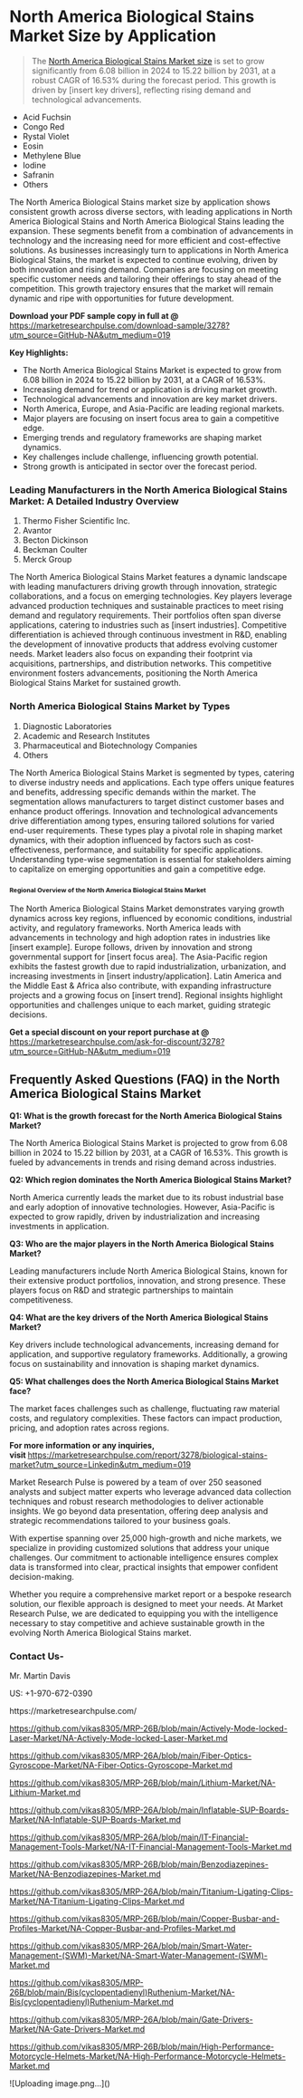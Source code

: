 <h1>North America Biological Stains Market&nbsp;Size by Application</h1><blockquote><p>The <a href="https://marketresearchpulse.com/download-sample/3278?utm_source=GitHub-NA&amp;utm_medium=019">North America Biological Stains Market size</a> is set to grow significantly from 6.08 billion in 2024 to 15.22 billion by 2031, at a robust CAGR of 16.53% during the forecast period. This growth is driven by [insert key drivers], reflecting rising demand and technological advancements.</p></blockquote><ul><li>Acid Fuchsin <li> Congo Red <li> Rystal Violet <li> Eosin <li> Methylene Blue <li> Iodine <li> Safranin <li> Others</li></ul><p>The North America Biological Stains market size by application shows consistent growth across diverse sectors, with leading applications in North America Biological Stains and North America Biological Stains leading the expansion. These segments benefit from a combination of advancements in technology and the increasing need for more efficient and cost-effective solutions. As businesses increasingly turn to applications in North America Biological Stains, the market is expected to continue evolving, driven by both innovation and rising demand. Companies are focusing on meeting specific customer needs and tailoring their offerings to stay ahead of the competition. This growth trajectory ensures that the market will remain dynamic and ripe with opportunities for future development.</p><p><strong>Download your PDF sample copy in full at @ </strong><a href="https://marketresearchpulse.com/download-sample/3278?utm_source=GitHub-NA&amp;utm_medium=019">https://marketresearchpulse.com/download-sample/3278?utm_source=GitHub-NA&amp;utm_medium=019</a></p><p><strong>Key Highlights: </strong></p><ul><li>The North America Biological Stains Market is expected to grow from 6.08 billion in 2024 to 15.22 billion by 2031, at a CAGR of 16.53%.</li><li>Increasing demand for trend or application is driving market growth.</li><li>Technological advancements and innovation are key market drivers.</li><li>North America, Europe, and Asia-Pacific are leading regional markets.</li><li>Major players are focusing on insert focus area to gain a competitive edge.</li><li>Emerging trends and regulatory frameworks are shaping market dynamics.</li><li>Key challenges include challenge, influencing growth potential.</li><li>Strong growth is anticipated in sector over the forecast period.</li></ul><h3>Leading Manufacturers in the North America Biological Stains Market: A Detailed Industry Overview</h3><ol><li>Thermo Fisher Scientific Inc.</li><li>Avantor</li><li>Becton Dickinson</li><li>Beckman Coulter</li><li>Merck Group</li></ol><div class="flex max-w-full flex-col flex-grow"><div class="min-h-8 text-message flex w-full flex-col items-end gap-2 whitespace-normal break-words [.text-message+&amp;]:mt-5" dir="auto" data-message-author-role="assistant" data-message-id="fd8432e4-4910-450d-b182-61b7bfb0a01f" data-message-model-slug="gpt-4o"><div class="flex w-full flex-col gap-1 empty:hidden first:pt-[3px]"><div class="markdown prose w-full break-words dark:prose-invert light"><p>The North America Biological Stains Market features a dynamic landscape with leading manufacturers driving growth through innovation, strategic collaborations, and a focus on emerging technologies. Key players leverage advanced production techniques and sustainable practices to meet rising demand and regulatory requirements. Their portfolios often span diverse applications, catering to industries such as [insert industries]. Competitive differentiation is achieved through continuous investment in R&amp;D, enabling the development of innovative products that address evolving customer needs. Market leaders also focus on expanding their footprint via acquisitions, partnerships, and distribution networks. This competitive environment fosters advancements, positioning the North America Biological Stains Market for sustained growth.</p></div></div></div></div><h3>North America Biological Stains Market by Types</h3><ol><li>Diagnostic Laboratories <li> Academic and Research Institutes <li> Pharmaceutical and Biotechnology Companies <li> Others</li></ol><div class="flex max-w-full flex-col flex-grow"><div class="min-h-8 text-message flex w-full flex-col items-end gap-2 whitespace-normal break-words [.text-message+&amp;]:mt-5" dir="auto" data-message-author-role="assistant" data-message-id="084470be-0bb7-4664-bddf-5156b4f41249" data-message-model-slug="gpt-4o-mini"><div class="flex w-full flex-col gap-1 empty:hidden first:pt-[3px]"><div class="markdown prose w-full break-words dark:prose-invert light"><p>The North America Biological Stains Market is segmented by types, catering to diverse industry needs and applications. Each type offers unique features and benefits, addressing specific demands within the market. The segmentation allows manufacturers to target distinct customer bases and enhance product offerings. Innovation and technological advancements drive differentiation among types, ensuring tailored solutions for varied end-user requirements. These types play a pivotal role in shaping market dynamics, with their adoption influenced by factors such as cost-effectiveness, performance, and suitability for specific applications. Understanding type-wise segmentation is essential for stakeholders aiming to capitalize on emerging opportunities and gain a competitive edge.</p></div></div></div></div><h3><span style="font-size: 11px;">Regional Overview of the North America Biological Stains Market</span></h3><div class="flex max-w-full flex-col flex-grow"><div class="min-h-8 text-message flex w-full flex-col items-end gap-2 whitespace-normal break-words [.text-message+&amp;]:mt-5" dir="auto" data-message-author-role="assistant" data-message-id="e9038762-ce64-4e30-91c9-9bd413514231" data-message-model-slug="gpt-4o-mini"><div class="flex w-full flex-col gap-1 empty:hidden first:pt-[3px]"><div class="markdown prose w-full break-words dark:prose-invert light"><p>The North America Biological Stains Market demonstrates varying growth dynamics across key regions, influenced by economic conditions, industrial activity, and regulatory frameworks. North America leads with advancements in technology and high adoption rates in industries like [insert example]. Europe follows, driven by innovation and strong governmental support for [insert focus area]. The Asia-Pacific region exhibits the fastest growth due to rapid industrialization, urbanization, and increasing investments in [insert industry/application]. Latin America and the Middle East &amp; Africa also contribute, with expanding infrastructure projects and a growing focus on [insert trend]. Regional insights highlight opportunities and challenges unique to each market, guiding strategic decisions.</p></div></div></div></div><p><strong>Get a special discount on your report purchase at @ </strong><a href="https://marketresearchpulse.com/ask-for-discount/3278?utm_source=GitHub-NA&amp;utm_medium=019">https://marketresearchpulse.com/ask-for-discount/3278?utm_source=GitHub-NA&amp;utm_medium=019</a></p><h2>Frequently Asked Questions (FAQ) in the North America Biological Stains Market</h2><p><strong>Q1: What is the growth forecast for the North America Biological Stains Market?</strong></p><p>The North America Biological Stains Market is projected to grow from 6.08 billion in 2024 to 15.22 billion by 2031, at a CAGR of 16.53%. This growth is fueled by advancements in trends and rising demand across industries.</p><p><strong>Q2: Which region dominates the North America Biological Stains Market?</strong></p><p>North America currently leads the market due to its robust industrial base and early adoption of innovative technologies. However, Asia-Pacific is expected to grow rapidly, driven by industrialization and increasing investments in application.</p><p><strong>Q3: Who are the major players in the North America Biological Stains Market?</strong></p><p>Leading manufacturers include North America Biological Stains, known for their extensive product portfolios, innovation, and strong presence. These players focus on R&amp;D and strategic partnerships to maintain competitiveness.</p><p><strong>Q4: What are the key drivers of the North America Biological Stains Market?</strong></p><p>Key drivers include technological advancements, increasing demand for application, and supportive regulatory frameworks. Additionally, a growing focus on sustainability and innovation is shaping market dynamics.</p><p><strong>Q5: What challenges does the North America Biological Stains Market face?</strong></p><p>The market faces challenges such as challenge, fluctuating raw material costs, and regulatory complexities. These factors can impact production, pricing, and adoption rates across regions.</p><p><strong>For more information or any inquiries, visit&nbsp;</strong><a href="https://marketresearchpulse.com/report/3278/biological-stains-market?utm_source=Linkedin&utm_medium=019">https://marketresearchpulse.com/report/3278/biological-stains-market?utm_source=Linkedin&utm_medium=019</a></p><p>Market Research Pulse is powered by a team of over 250 seasoned analysts and subject matter experts who leverage advanced data collection techniques and robust research methodologies to deliver actionable insights. We go beyond data presentation, offering deep analysis and strategic recommendations tailored to your business goals.</p><p>With expertise spanning over 25,000 high-growth and niche markets, we specialize in providing customized solutions that address your unique challenges. Our commitment to actionable intelligence ensures complex data is transformed into clear, practical insights that empower confident decision-making.</p><p>Whether you require a comprehensive market report or a bespoke research solution, our flexible approach is designed to meet your needs. At Market Research Pulse, we are dedicated to equipping you with the intelligence necessary to stay competitive and achieve sustainable growth in the evolving North America Biological Stains market.</p><h3><strong>Contact Us-</strong></h3><p>Mr. Martin Davis</p><p>US: +1-970-672-0390</p><p>https://marketresearchpulse.com/</p><p><a href="https://github.com/vikas8305/MRP-26B/blob/main/Actively-Mode-locked-Laser-Market/NA-Actively-Mode-locked-Laser-Market.md">https://github.com/vikas8305/MRP-26B/blob/main/Actively-Mode-locked-Laser-Market/NA-Actively-Mode-locked-Laser-Market.md</a></p><p><a href="https://github.com/vikas8305/MRP-26A/blob/main/Fiber-Optics-Gyroscope-Market/NA-Fiber-Optics-Gyroscope-Market.md">https://github.com/vikas8305/MRP-26A/blob/main/Fiber-Optics-Gyroscope-Market/NA-Fiber-Optics-Gyroscope-Market.md</a></p><p><a href="https://github.com/vikas8305/MRP-26B/blob/main/Lithium-Market/NA-Lithium-Market.md">https://github.com/vikas8305/MRP-26B/blob/main/Lithium-Market/NA-Lithium-Market.md</a></p><p><a href="https://github.com/vikas8305/MRP-26A/blob/main/Inflatable-SUP-Boards-Market/NA-Inflatable-SUP-Boards-Market.md">https://github.com/vikas8305/MRP-26A/blob/main/Inflatable-SUP-Boards-Market/NA-Inflatable-SUP-Boards-Market.md</a></p><p><a href="https://github.com/vikas8305/MRP-26A/blob/main/IT-Financial-Management-Tools-Market/NA-IT-Financial-Management-Tools-Market.md">https://github.com/vikas8305/MRP-26A/blob/main/IT-Financial-Management-Tools-Market/NA-IT-Financial-Management-Tools-Market.md</a></p><p><a href="https://github.com/vikas8305/MRP-26B/blob/main/Benzodiazepines-Market/NA-Benzodiazepines-Market.md">https://github.com/vikas8305/MRP-26B/blob/main/Benzodiazepines-Market/NA-Benzodiazepines-Market.md</a></p><p><a href="https://github.com/vikas8305/MRP-26A/blob/main/Titanium-Ligating-Clips-Market/NA-Titanium-Ligating-Clips-Market.md">https://github.com/vikas8305/MRP-26A/blob/main/Titanium-Ligating-Clips-Market/NA-Titanium-Ligating-Clips-Market.md</a></p><p><a href="https://github.com/vikas8305/MRP-26B/blob/main/Copper-Busbar-and-Profiles-Market/NA-Copper-Busbar-and-Profiles-Market.md">https://github.com/vikas8305/MRP-26B/blob/main/Copper-Busbar-and-Profiles-Market/NA-Copper-Busbar-and-Profiles-Market.md</a></p><p><a href="https://github.com/vikas8305/MRP-26A/blob/main/Smart-Water-Management-(SWM)-Market/NA-Smart-Water-Management-(SWM)-Market.md">https://github.com/vikas8305/MRP-26A/blob/main/Smart-Water-Management-(SWM)-Market/NA-Smart-Water-Management-(SWM)-Market.md</a></p><p><a href="https://github.com/vikas8305/MRP-26B/blob/main/Bis(cyclopentadienyl)Ruthenium-Market/NA-Bis(cyclopentadienyl)Ruthenium-Market.md">https://github.com/vikas8305/MRP-26B/blob/main/Bis(cyclopentadienyl)Ruthenium-Market/NA-Bis(cyclopentadienyl)Ruthenium-Market.md</a></p><p><a href="https://github.com/vikas8305/MRP-26A/blob/main/Gate-Drivers-Market/NA-Gate-Drivers-Market.md">https://github.com/vikas8305/MRP-26A/blob/main/Gate-Drivers-Market/NA-Gate-Drivers-Market.md</a></p><p><a href="https://github.com/vikas8305/MRP-26B/blob/main/High-Performance-Motorcycle-Helmets-Market/NA-High-Performance-Motorcycle-Helmets-Market.md">https://github.com/vikas8305/MRP-26B/blob/main/High-Performance-Motorcycle-Helmets-Market/NA-High-Performance-Motorcycle-Helmets-Market.md</a></p>
![Uploading image.png…]()

